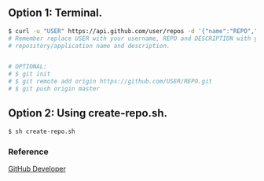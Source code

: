 ## Option 1: Terminal.
```bash
$ curl -u "USER" https://api.github.com/user/repos -d '{"name":"REPO","description":"DESCRIPTION"}'
# Remember replace USER with your username, REPO and DESCRIPTION with your 
# repository/application name and description.


# OPTIONAL:
# $ git init
# $ git remote add origin https://github.com/USER/REPO.git
# $ git push origin master
```

## Option 2: Using create-repo.sh.
```bash
$ sh create-repo.sh
```

### Reference
[GitHub Developer](https://developer.github.com/v3/repos/)

